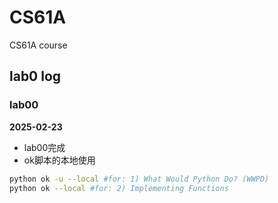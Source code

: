 # CS61A
CS61A course
## lab0 log
### lab00
**2025-02-23**
- lab00完成
- ok脚本的本地使用
```bash
python ok -u --local #for: 1) What Would Python Do? (WWPD)
python ok --local #for: 2) Implementing Functions
```